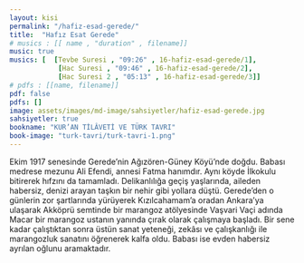 ```yaml
---
layout: kisi
permalink: "/hafiz-esad-gerede/"
title:  "Hafız Esat Gerede"
# musics : [[ name , "duration" , filename]]
music: true
musics: [  [Tevbe Suresi , "09:26" , 16-hafiz-esad-gerede/1],
            [Hac Suresi , "09:46" , 16-hafiz-esad-gerede/2],
            [Hac Suresi 2 , "05:13" , 16-hafiz-esad-gerede/3]]
# pdfs : [[name, filename]]
pdf: false
pdfs: []
image: assets/images/md-image/sahsiyetler/hafiz-esad-gerede.jpg
sahsiyetler: true
bookname: "KUR’AN TİLÂVETİ VE TÜRK TAVRI"
book-image: "turk-tavri/turk-tavri-1.png"
---
```


Ekim 1917 senesinde Gerede’nin Ağızören-Güney Köyü’nde doğdu. Babası medrese mezunu Ali Efendi, annesi Fatma hanımdır. 
Aynı köyde İlkokulu bitirerek hıfzını da tamamladı. Delikanlılığa geçiş yaşlarında, aileden habersiz, denizi arayan taşkın bir nehir gibi yollara düştü. Gerede’den o günlerin zor şartlarında yürüyerek Kızılcahamam’a oradan Ankara’ya ulaşarak Akköprü semtinde bir marangoz atölyesinde Vaşvari Vaçi adında Macar bir marangoz ustanın yanında çırak olarak çalışmaya başladı. Bir sene kadar çalıştıktan sonra üstün sanat yeteneği, zekâsı ve çalışkanlığı ile marangozluk sanatını öğrenerek kalfa oldu. Babası ise evden habersiz ayrılan oğlunu aramaktadır. 
